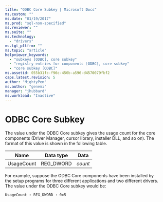 ```yaml
---
title: "ODBC Core Subkey | Microsoft Docs"
ms.custom: ""
ms.date: "01/19/2017"
ms.prod: "sql-non-specified"
ms.reviewer: ""
ms.suite: ""
ms.technology: 
  - "drivers"
ms.tgt_pltfrm: ""
ms.topic: "article"
helpviewer_keywords: 
  - "subkeys [ODBC], core subkey"
  - "registry entries for components [ODBC], core subkey"
  - "core subkey [ODBC]"
ms.assetid: 055b31fc-f96c-450b-a596-d4570079fbf2
caps.latest.revision: 5
author: "MightyPen"
ms.author: "genemi"
manager: "jhubbard"
ms.workload: "Inactive"
---
```

# ODBC Core Subkey
The value under the ODBC Core subkey gives the usage count for the core components (Driver Manager, cursor library, installer DLL, and so on). The format of this value is shown in the following table.  
  
|Name|Data type|Data|  
|----------|---------------|----------|  
|UsageCount|REG_DWORD|*count*|  
  
 For example, suppose the ODBC Core components have been installed by the setup programs for three different applications and two different drivers. The value under the ODBC Core subkey would be:  
  
```  
UsageCount : REG_DWORD : 0x5  
```
